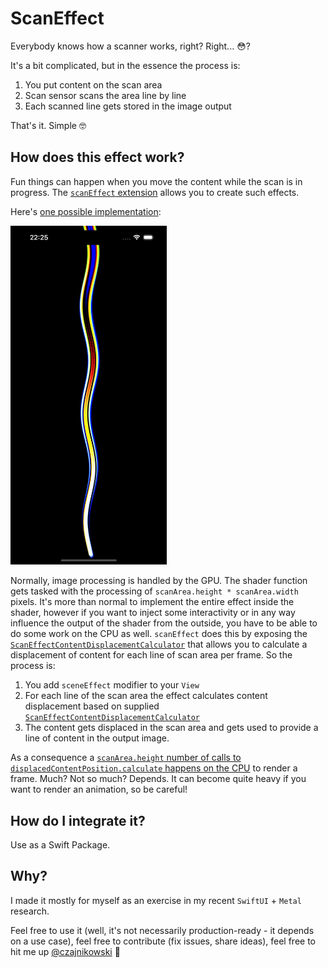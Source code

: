 # ScanEffect

Everybody knows how a scanner works, right? Right... 😳?

It's a bit complicated, but in the essence the process is:
1. You put content on the scan area
2. Scan sensor scans the area line by line
3. Each scanned line gets stored in the image output

That's it. Simple 🤓

## How does this effect work?

Fun things can happen when you move the content while the scan is in progress. The [`scanEffect` extension](https://github.com/Czajnikowski/ScanEffect/blob/main/Sources/ScanEffect/ScanEffect.swift#L11-L41) allows you to create such effects.

Here's [one possible implementation](https://github.com/Czajnikowski/ScanEffect/blob/main/Sources/ScanEffect/ScanEffectContentDisplacementCalculator%2BFunctions.swift#L67-L77):

<img src="https://raw.githubusercontent.com/Czajnikowski/ScanEffect/main/scan-effect.gif" width="250"/>

Normally, image processing is handled by the GPU. The shader function gets tasked with the processing of `scanArea.height * scanArea.width` pixels. It's more than normal to implement the entire effect inside the shader, however if you want to inject some interactivity or in any way influence the output of the shader from the outside, you have to be able to do some work on the CPU as well. `scanEffect` does this by exposing the [`ScanEffectContentDisplacementCalculator`](https://github.com/Czajnikowski/ScanEffect/blob/main/Sources/ScanEffect/ScanEffectContentDisplacementCalculator.swift#L11-L32) that allows you to calculate a displacement of content for each line of scan area per frame. So the process is:

1. You add `sceneEffect` modifier to your `View`
2. For each line of the scan area the effect calculates content displacement based on supplied [`ScanEffectContentDisplacementCalculator`](https://github.com/Czajnikowski/ScanEffect/blob/main/Sources/ScanEffect/ScanEffectContentDisplacementCalculator.swift#L11-L32)
3. The content gets displaced in the scan area and gets used to provide a line of content in the output image.

As a consequence a [`scanArea.height` number of calls to `displacedContentPosition.calculate` happens on the CPU](https://github.com/Czajnikowski/ScanEffect/blob/main/Sources/ScanEffect/ScanEffect.swift#L115-L128) to render a frame. Much? Not so much? Depends. It can become quite heavy if you want to render an animation, so be careful!

## How do I integrate it?

Use as a Swift Package.

## Why?

I made it mostly for myself as an exercise in my recent `SwiftUI` + `Metal` research.

Feel free to use it (well, it's not necessarily production-ready - it depends on a use case), feel free to contribute (fix issues, share ideas), feel free to hit me up [@czajnikowski](https://twitter.com/czajnikowski) 👋
